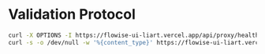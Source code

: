 # Validation Protocol

```bash
curl -X OPTIONS -I https://flowise-ui-liart.vercel.app/api/proxy/healthcheck
curl -s -o /dev/null -w '%{content_type}' https://flowise-ui-liart.vercel.app/api/proxy/error
```
